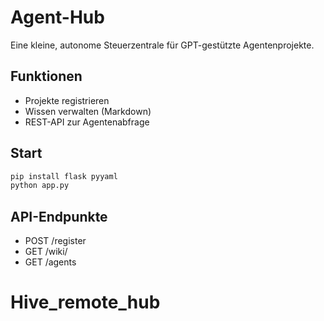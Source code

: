 # Agent-Hub

Eine kleine, autonome Steuerzentrale für GPT-gestützte Agentenprojekte.

## Funktionen
- Projekte registrieren
- Wissen verwalten (Markdown)
- REST-API zur Agentenabfrage

## Start
```bash
pip install flask pyyaml
python app.py
```

## API-Endpunkte
- POST /register
- GET /wiki/<projekt>
- GET /agents
# Hive_remote_hub
